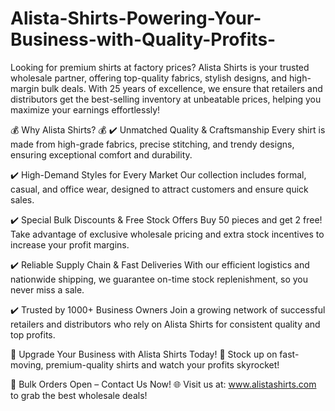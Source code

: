# Alista-Shirts-Powering-Your-Business-with-Quality-Profits-
Looking for premium shirts at factory prices? Alista Shirts is your trusted wholesale partner, offering top-quality fabrics, stylish designs, and high-margin bulk deals. With 25 years of excellence, we ensure that retailers and distributors get the best-selling inventory at unbeatable prices, helping you maximize your earnings effortlessly!

💰 Why Alista Shirts? 💰
✔️ Unmatched Quality & Craftsmanship
Every shirt is made from high-grade fabrics, precise stitching, and trendy designs, ensuring exceptional comfort and durability.

✔️ High-Demand Styles for Every Market
Our collection includes formal, casual, and office wear, designed to attract customers and ensure quick sales.

✔️ Special Bulk Discounts & Free Stock Offers
Buy 50 pieces and get 2 free! Take advantage of exclusive wholesale pricing and extra stock incentives to increase your profit margins.

✔️ Reliable Supply Chain & Fast Deliveries
With our efficient logistics and nationwide shipping, we guarantee on-time stock replenishment, so you never miss a sale.

✔️ Trusted by 1000+ Business Owners
Join a growing network of successful retailers and distributors who rely on Alista Shirts for consistent quality and top profits.

🚀 Upgrade Your Business with Alista Shirts Today! 🚀
Stock up on fast-moving, premium-quality shirts and watch your profits skyrocket!

📢 Bulk Orders Open – Contact Us Now!
🌐 Visit us at: www.alistashirts.com to grab the best wholesale deals!
